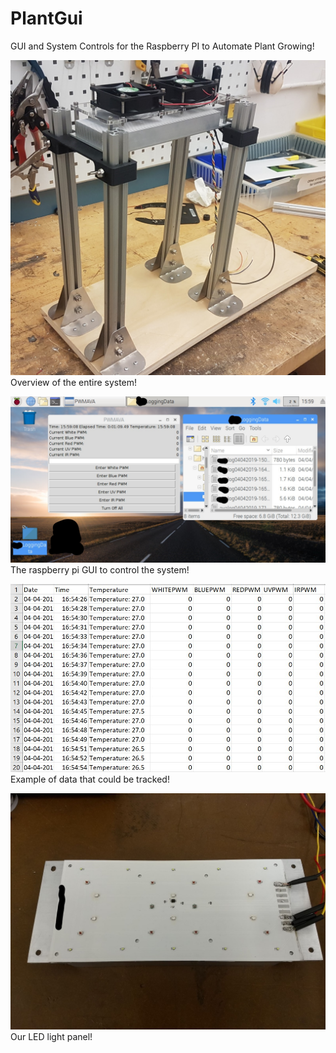 # PlantGui
GUI and System Controls for the Raspberry PI to Automate Plant Growing!

![Overview](https://github.com/MisterEddie/PlantGui/blob/master/pictures/systempicture.jpg)
Overview of the entire system!

![GUI](https://github.com/MisterEddie/PlantGui/blob/master/pictures/GUI%20(2).jpg)
The raspberry pi GUI to control the system!

![Log](https://github.com/MisterEddie/PlantGui/blob/master/pictures/log.jpg)
Example of data that could be tracked!

![LED PANEL](https://github.com/MisterEddie/PlantGui/blob/master/pictures/LEDpanel.jpg)
Our LED light panel!


